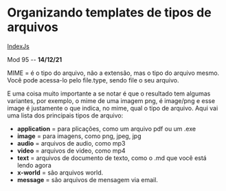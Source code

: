 # Organizando templates de tipos de arquivos
[IndexJs](../IndexJs.md)

Mod 95 -- **14/12/21**

MIME = é o tipo do arquivo, não a extensão, mas o tipo do arquivo mesmo. Você pode acessa-lo pelo file.type, sendo file o seu arquivo.

E uma coisa muito importante a se notar é que o resultado tem algumas variantes, por exemplo, o mime de uma imagem png, é image/png e esse image é justamente o que indica, no mime, qual o tipo de arquivo. Aqui vai uma lista dos principais tipos de arquivo:

* **application** = para plicações, como um arquivo pdf ou um .exe
* **image** = para imagens, como png, jpeg, jpg
* **audio** = arquivos de audio, como mp3
* **video** = arquivos de video, como mp4
* **text** = arquivos de documento de texto, como o .md que você está lendo agora
* **x-world** = são arquivos world.
* **message** = são arquivos de mensagem via email.

